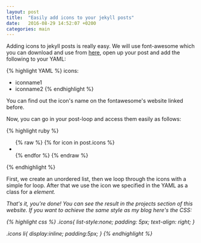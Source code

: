 ```yaml
---
layout: post
title:  "Easily add icons to your jekyll posts"
date:   2016-08-29 14:52:07 +0200
categories: main
---
```

Adding icons to jekyll posts is really easy. We will use font-awesome which you can download and use from [here][font-awesome], open up your post and add the following to your YAML:

{% highlight YAML %}
icons:
- iconname1
- iconname2
{% endhighlight %}

You can find out the icon's name on the fontawesome's website linked before.

Now, you can go in your post-loop and access them easily as follows: 

{% highlight ruby %}
  <ul class="icons">
  	{% raw %}
	    {% for icon in post.icons %}
	    	<li><i class="fa {{icon}} fa-3x"></i></li>
	    {% endfor %}
	{% endraw %}
  </ul>	
{% endhighlight %}	

First, we create an unordered list, then we loop through the icons with a simple for loop. 
After that we use the icon we specified in the YAML as a class for a <i> element. 

That's it, you're done! You can see the result in the projects section of this website. If you want to achieve the same style as my blog here's the CSS:

{% highlight css %}
.icons{
	list-style:none;
	padding: 5px;
	text-align: right;
}

.icons li{
	display:inline;
	padding:5px;
}
{% endhighlight %}

[font-awesome]: http://fontawesome.io/